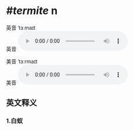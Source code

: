 # ***\#termite*** n
英音 ˈtɜːmaɪt  
英音
<audio src="./media/termite1_AAC.aac" controls="controls"></audio>

美音 ˈtɜːrmaɪt  
美音
<audio src="./media/termite2_AAC.aac" controls="controls"></audio>



  

英文释义
---
### 1.**白蚁**  


